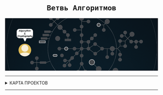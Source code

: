 <h1 align="center"><code> Ветвь Алгоритмов </code></h1>



![algorithmic branch](./algorithmic.gif)

---

<details>
<summary> КАРТА ПРОЕКТОВ </summary>

![map Holy_Graph](../Holy_Graph.png)

</details>

---


